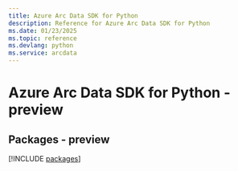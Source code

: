 ```yaml
---
title: Azure Arc Data SDK for Python
description: Reference for Azure Arc Data SDK for Python
ms.date: 01/23/2025
ms.topic: reference
ms.devlang: python
ms.service: arcdata
---
```

# Azure Arc Data SDK for Python - preview
## Packages - preview
[!INCLUDE [packages](arc-data-index.md)]